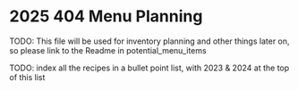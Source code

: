 # 2025 404 Menu Planning

TODO: This file will be used for inventory planning and other things later on, so please link to the Readme in potential_menu_items

TODO: index all the recipes in a bullet point list, with 2023 & 2024 at the top of this list 
